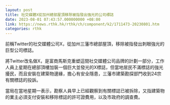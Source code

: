 ```yaml
---
layout: post
title: 社交媒體X從加州總部屋頂移除被指發出強光的公司標誌
date: 2023-08-01 07:43:57.000000000 +08:00
link: https://news.rthk.hk/rthk/ch/component/k2/1711473-20230801.htm
categories: rthk
---
```


前稱Twitter的社交媒體公司X，從加州三藩市總部屋頂，移除被指發出刺眼強光的巨型公司標誌。

將Twitter改名做X，是富商馬斯克重塑這間社交媒體公司品牌的計劃一部分，工作人員上星期在總部頂樓加裝一個巨大並發光的X標誌，但當地居民不滿標誌的強光擾民，而且安裝在建築物邊緣，擔心有安全隱患，三藩市建築勘探部門收到24宗有關標誌的投訴。

當局在當地星期一表示，勘察人員早上已經觀察到有關標誌已被拆除，又指建築物的業主必須支付安裝和移除標誌的許可證費用，以及市政府的調查費。
